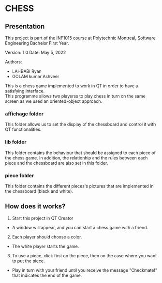 # CHESS

## Presentation 
This project is part of the INF1015 course at Polytechnic Montreal, Software Engineering Bachelor First Year.

Version: 1.0
Date: May 5, 2022

Authors:
* LAHBABI Ryan
* GOLAM kumar Ashveer


This is a chess game implemented to work in QT in order to have a satisfying interface.  
This programme allows two playerss to play chess in turn on the same screen as we used an oriented-object approach.

### affichage folder
This folder allows us to set the display of the chessboard and control it with QT functionalities.

### lib folder
This folder contains the behaviour that should be assigned to each piece of the chess game. 
In addition, the relationhip and the rules between each piece and the chessboard are also set in this folder.

### piece folder
This folder contains the different pieces's pictures that are implemented in the chessboard (black and white).

## How does it works?
1. Start this project in QT Creator
* A window will appear, and you can start a chess game with a friend.

2. Each player should choose a color.
* The white player starts the game.

3. To use a piece, click first on the piece, then on the case where you want to put the piece.
* Play in turn with your friend until you receive the message "Checkmate!" that indicates the end of the game. 





